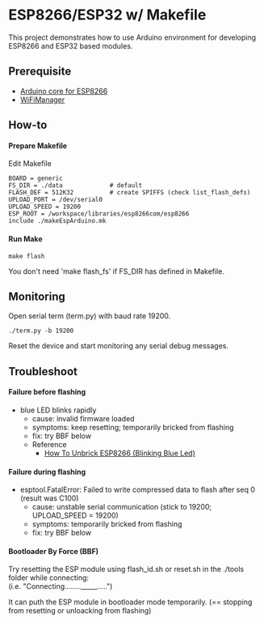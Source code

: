 ESP8266/ESP32 w/ Makefile
=
This project demonstrates how to use Arduino environment for developing ESP8266 and ESP32 based modules.

## Prerequisite
- [Arduino core for ESP8266](https://github.com/esp8266/Arduino)
- [WiFiManager](https://github.com/tzapu/WiFiManager)

## How-to
#### Prepare Makefile
Edit Makefile

    BOARD = generic
    FS_DIR = ./data             # default
    FLASH_DEF = 512K32          # create SPIFFS (check list_flash_defs)
    UPLOAD_PORT = /dev/serial0
    UPLOAD_SPEED = 19200
    ESP_ROOT = /workspace/libraries/esp8266com/esp8266
    include ./makeEspArduino.mk

#### Run Make

    make flash
You don't need 'make flash_fs' if FS_DIR has defined in Makefile.

## Monitoring
Open serial term (term.py) with baud rate 19200.

    ./term.py -b 19200
    
Reset the device and start monitoring any serial debug messages.

## Troubleshoot
#### Failure before flashing
- blue LED blinks rapidly
  - cause: invalid firmware loaded
  - symptoms: keep resetting; temporarily bricked from flashing
  - fix: try BBF below
  - Reference
      - [How To Unbrick ESP8266 (Blinking Blue Led)](https://blog.vinczejanos.info/2016/11/14/unbrick-esp8266-blinking-blue-led/)
#### Failure during flashing
- esptool.FatalError: Failed to write compressed data to flash after seq 0 (result was C100)
  - cause: unstable serial communication (stick to 19200; UPLOAD_SPEED = 19200)
  - symptoms: temporarily bricked from flashing
  - fix: try BBF below

#### Bootloader By Force (BBF)
Try resetting the ESP module using flash_id.sh or reset.sh in the ./tools folder while connecting:<br>(i.e. "Connecting........_____.....")

It can puth the ESP module in bootloader mode temporarily. (== stopping from resetting or unloacking from flashing)
